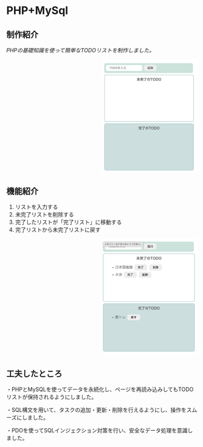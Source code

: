 # PHP+MySql
## 制作紹介
*PHPの基礎知識を使って簡単なTODOリストを制作しました。*
<div style="text-align: right;">
  <img src="/Todo-UI.png" width="50%" />
</div>

## 機能紹介
1. リストを入力する  
2. 未完了リストを削除する  
3. 完了したリストが「完了リスト」に移動する  
4. 完了リストから未完了リストに戻す

<div style="text-align: right;">
  <img src="/TODO.png" width="50%" />
</div>

## 工夫したところ
・PHPとMySQLを使ってデータを永続化し、ページを再読み込みしてもTODOリストが保持されるようにしました。

・SQL構文を用いて、タスクの追加・更新・削除を行えるようにし、操作をスムーズにしました。

・PDOを使ってSQLインジェクション対策を行い、安全なデータ処理を意識しました。

